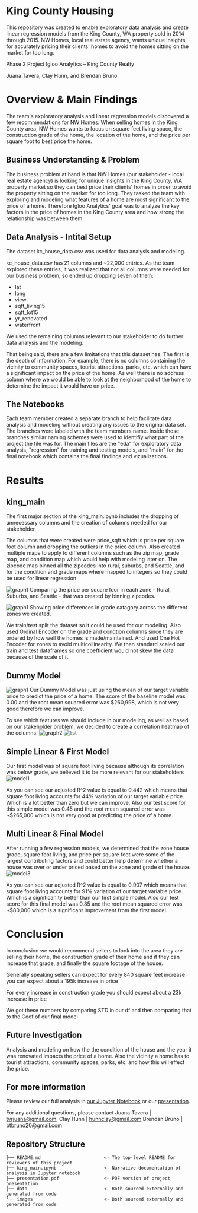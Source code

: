 # King County Housing 
This repository was created to enable exploratory data analysis and create linear regression models from the King County, WA property sold in 2014 through 2015. NW Homes, local real estate agency, wants unique insights for accurately pricing their clients' homes to avoid the homes sitting on the market for too long.

Phase 2 Project Igloo Analytics – King County Realty

Juana Tavera, Clay Hunn, and Brendan Bruno

# Overview & Main Findings
The team's exploratory analysis and linear regression models discovered a few recommendations for NW Homes. When selling homes in the King County area, NW Homes wants to focus on square feet living space, the construction grade of the home, the location of the home, and the price per square foot to best price the home.


## Business Understanding & Problem
The business problem at hand is that NW Homes (our stakeholder - local real estate agency) is looking for unique insights in the King County, WA property market so they can best price their clients' homes in order to avoid the property sitting on the market for too long. They tasked the team with exploring and modeling what features of a home are most significant to the price of a home. Therefore Igloo Analytics' goal was to analyze the key factors in the price of homes in the King County area and how strong the relationship was between them. 


## Data Analysis - Intital Setup
The dataset kc_house_data.csv was used for data analysis and modeling.

kc_house_data.csv has 21 columns and ~22,000 entries. As the team explored these entries, it was realized that not all columns were needed for our business problem, so ended up dropping seven of them:

- lat
- long
- view
- sqft_living15
- sqft_lot15
- yr_renovated
- waterfront

We used the remaining columns relevant to our stakeholder to do further data analysis and the modeling. 

That being said, there are a few limitations that this dataset has. The first is the depth of information. For example, there is no columns containing the vicinity to community spaces, tourist attractions, parks, etc. which can have a significant impact on the price of the home. As well there is no address column where we would be able to look at the neighborhood of the home to determine the impact it would have on price. 

## The Notebooks
Each team member created a separate branch to help facilitate data analysis and modeling without creating any issues to the original data set. The branches were labeled with the team members name. Inside those branches similar naming schemes were used to identifiy what part of the project the file was for. The main files are the "eda" for exploratory data analysis, "regression" for training and testing models, and "main" for the final notebook which contains the final findings and vizualizations. 


# Results

## king_main 

The first major section of the king_main.ipynb includes the dropping of unnecessary columns and the creation of columns needed for our stakeholder. 

The columns that were created were price_sqft which is price per square foot column and  dropping the outliers in the price column. Also created multiple maps to apply to different columns such as the zip map, grade map, and condition map which would help with modeling later on. The zipcode map binned all the zipcodes into rural, suburbs, and Seattle, and for the condition and grade maps where mapped to integers so they could be used for linear regression. 

![graph1](./images/zones.png)
Comparing the price per square foor in each zone - Rural, Suburbs, and Seattle - that was created by binning zipcodes.

![graph1](./images/grade.png)
Showing price differences in grade catagory across the different zones we created.

We train/test split the dataset so it could be used for our modeling. Also used Ordinal Encoder on the grade and condtion columns since they are ordered by how well the homes is made/maintained. And used One Hot Encoder for zones to avoid multicollinearity. We then standard scaled our train and test dataframes so one coefficient would not skew the data because of the scale of it. 


## Dummy Model
![graph1](./images/dummy_model.png)
Our Dummy Model was just using the mean of our target variable price to predict the price of a home. The score of the baseline model was 0.00 and the root mean squared error was $260,998, which is not very good therefore we can improve. 

To see which features we should include in our modeling, as well as based on our stakeholder problem, we decided to create a correlation heatmap of the columns. 
![graph2](./images/correlation_heatmap.png)
![list](./images/correlation_list.png)


## Simple Linear & First Model 
Our first model was of square foot living because although its correlation was below grade, we believed it to be more relevant for our stakeholders
![model1](./images/first_model.png)

As you can see our adjusted R^2 value is equal to 0.442 which means that square foot living accounts for 44% variation of our target variable price. Which is a lot better than zero but we can improve. Also our test score for this simple model was 0.45 and the root mean squared error was ~$265,000 which is not very good at predicting the price of a home. 

## Multi Linear & Final Model
After running a few regression models, we determined that the zone house grade, square foot living, and price per square foot were some of the largest contributing factors and could better help determine whether a house was over or under priced based on the zone and grade of the house.
![model3](./images/final_model.png)

As you can see our adjusted R^2 value is equal to 0.907 which means that square foot living accounts for 91% variation of our target variable price. Which is a significanlty better than our first simple model. Also our test score for this final model was 0.85 and the root mean squared error was ~$80,000 which is a significant improvement from the first model. 

# Conclusion

In conclusion we would recommend sellers to look into the area they are selling their home, the construction grade of their home and if they can increase that grade, and finally the square footage of the house.

Generally speaking sellers can expect for every 840 square feet increase you can expect about a 195k increase in price

For every increase in construction grade you should expect about a 23k increase in price

We got these numbers by comparing STD in our df and then comparing that to the Coef of our final model 

## Future Investigation 
Analysis and modeling on how the the condition of the house and the year it was renovated impacts the price of a home. Also the vicinity a home has to tourist attractions, community spaces, parks, etc. and how this will effect the price. 


## For more information
Please review our full analysis in [our Jupyter Notebook](./king_main.ipynb) or our [presentation](./presentation.pdf).

For any additional questions, please contact Juana Tavera | tvrjuana@gmail.com, Clay Hunn | hunnclay@gmail.com  Brendan Bruno | btbruno20@gmail.com

## Repository Structure
```
├── README.md                        <- The top-level README for reviewers of this project
├── king_main.ipynb                  <- Narrative documentation of analysis in Jupyter notebook
├── presentation.pdf                 <- PDF version of project presentation
├── data                             <- Both sourced externally and generated from code
└── images                           <- Both sourced externally and generated from code
```